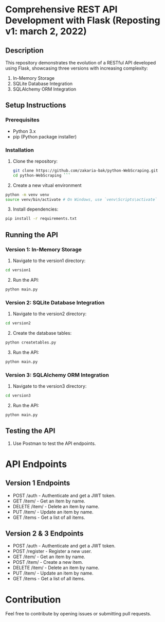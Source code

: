 # Comprehensive REST API Development with Flask (Reposting v1: march 2, 2022)

## Description
This repository demonstrates the evolution of a RESTful API developed using Flask, showcasing three versions with increasing complexity:
1. In-Memory Storage
2. SQLite Database Integration
3. SQLAlchemy ORM Integration

## Setup Instructions

### Prerequisites
- Python 3.x
- pip (Python package installer)

### Installation

1. Clone the repository:
   ```sh
   git clone https://github.com/zakaria-bak/python-WebScraping.git
   cd python-WebScraping ```

2. Create a new vitual environment

 ```sh
 python -m venv venv
source venv/bin/activate # On Windows, use `venv\Scripts\activate` 
 ```

3. Install dependencies:

 ```sh
pip install -r requirements.txt
 ```

## Running the API

### Version 1: In-Memory Storage

1. Navigate to the version1 directory:
 ```sh
cd version1
 ```

2. Run the API:

 ```sh
python main.py
 ```

### Version 2: SQLite Database Integration

1. Navigate to the version2 directory:
 ```sh
cd version2
 ```

2. Create the database tables:
 ```sh
python createtables.py
 ```

3. Run the API:
 ```sh
python main.py
 ```

### Version 3: SQLAlchemy ORM Integration

1. Navigate to the version3 directory:
 ```sh
cd version3
 ```

2. Run the API:
 ```sh
python main.py
 ```

## Testing the API
1. Use Postman to test the API endpoints.

# API Endpoints
## Version 1 Endpoints
- POST /auth - Authenticate and get a JWT token.
- GET /item/<name> - Get an item by name.
- DELETE /item/<name> - Delete an item by name.
- PUT /item/<name> - Update an item by name.
- GET /items - Get a list of all items.

## Version 2 & 3 Endpoints
- POST /auth - Authenticate and get a JWT token.
- POST /register - Register a new user.
- GET /item/<name> - Get an item by name.
- POST /item/<name> - Create a new item.
- DELETE /item/<name> - Delete an item by name.
- PUT /item/<name> - Update an item by name.
- GET /items - Get a list of all items.

# Contribution

Feel free to contribute by opening issues or submitting pull requests.















